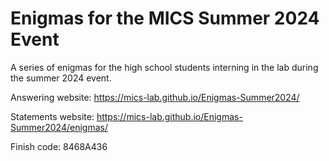 # Enigmas for the MICS Summer 2024 Event

A series of enigmas for the high school students interning in the lab during the summer 2024 event.

Answering website:
https://mics-lab.github.io/Enigmas-Summer2024/

Statements website:
https://mics-lab.github.io/Enigmas-Summer2024/enigmas/

Finish code: 8468A436